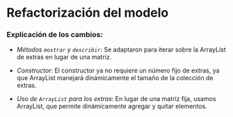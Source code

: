 # Refactorización del modelo

### Explicación de los cambios:

- *Métodos `mostrar` y `describir`*: Se adaptaron para iterar sobre la ArrayList de extras en lugar de una matriz.

- *Constructor*: El constructor ya no requiere un número fijo de extras, ya que ArrayList manejará dinámicamente el tamaño de la colección de extras.

- *Uso de `ArrayList` para los extras*: En lugar de una matriz fija, usamos ArrayList, que permite dinámicamente agregar y quitar elementos.